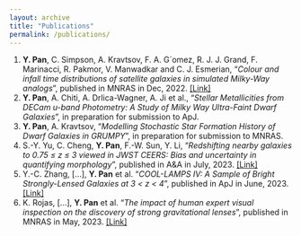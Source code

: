 ```yaml
---
layout: archive
title: "Publications"
permalink: /publications/
---
```


1. **Y. Pan**, C. Simpson, A. Kravtsov, F. A. G´omez, R. J. J. Grand, F. Marinacci, R. Pakmor, V. Manwadkar and C. J. Esmerian, “_Colour and infall time distributions of satellite galaxies in simulated Milky-Way analogs_”, published in MNRAS in Dec, 2022. <a href="https://arxiv.org/abs/2208.13805">[Link]</a>
2. **Y. Pan**, A. Chiti, A. Drlica-Wagner, A. Ji et al., “_Stellar Metallicities from DECam u-band Photometry: A Study of Milky Way Ultra-Faint Dwarf Galaxies_”, in preparation for submission to ApJ.
3. **Y. Pan**, A. Kravtsov, “_Modelling Stochastic Star Formation History of Dwarf Galaxies in GRUMPY_”, in preparation for submission to MNRAS.
4. S.-Y. Yu, C. Cheng, **Y. Pan**, F.-W. Sun, Y. Li, “_Redshifting nearby galaxies to 0.75 ≤ z ≤ 3 viewed in JWST CEERS: Bias and uncertainty in quantifying morphology_”, published in A&A in July, 2023. <a href="https://arxiv.org/abs/2307.04753">[Link]</a>
5. Y.-C. Zhang, [...], **Y. Pan** et al. “_COOL-LAMPS IV: A Sample of Bright Strongly-Lensed Galaxies at 3 < z < 4_”, published in ApJ in June, 2023. <a href="https://arxiv.org/abs/2212.06902">[Link]</a>
6. K. Rojas, [...], **Y. Pan** et al. “_The impact of human expert visual inspection on the discovery of strong
gravitational lenses_”, published in MNRAS in May, 2023. <a href="https://arxiv.org/abs/2301.03670">[Link]</a>

